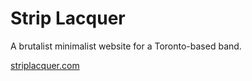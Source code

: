# Strip Lacquer

A brutalist minimalist website for a Toronto-based band.

[striplacquer.com](https://striplacquer.com/)
